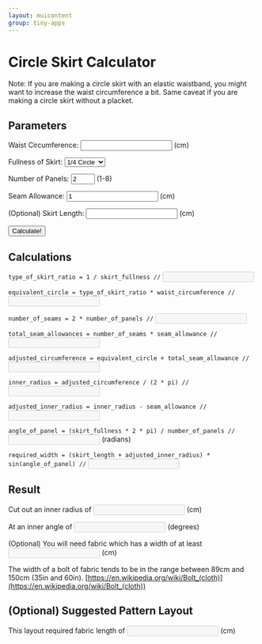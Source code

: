 ```yaml
---
layout: muicontent
group: tiny-apps
---
```


# Circle Skirt Calculator

Note: If you are making a circle skirt with an elastic waistband, you might want to increase the waist circumference a bit.  Same caveat if you are making a circle skirt without a placket.

## Parameters

<form>

<p>Waist Circumference: <input type="text" id="waist_circumference"/> (cm)</p>

<p>Fullness of Skirt: <select id="skirt_fullness"><option value="4">1/4 Circle</option><option value="3">1/3 Circle</option><option value="2">1/2 Circle</option><option value="1.333333333333">3/4 Circle</option><option value="1">Full Circle</option></select></p>

<p>Number of Panels: <input type="number" min="1" max="8" value="2" id="number_of_panels"/> (1-8)</p>

<p>Seam Allowance: <input type="text" id="seam_allowance" value="1"/> (cm)</p>

<p>(Optional) Skirt Length: <input type="text" id="skirt_length"/> (cm)</p>

<p><button onclick="calculate_circle_skirt(); return false" type="button">Calculate!</button></p>

</form>

## Calculations

`type_of_skirt_ratio = 1 / skirt_fullness //` <input type="text" disabled id="_type_of_skirt_ratio"/>

`equivalent_circle = type_of_skirt_ratio * waist_circumference //` <input type="text" disabled id="_equivalent_circle"/>

`number_of_seams = 2 * number_of_panels //` <input type="text" disabled id="_number_of_seams"/>

`total_seam_allowances = number_of_seams * seam_allowance //` <input type="text" disabled id="_total_seam_allowances"/>

`adjusted_circumference = equivalent_circle + total_seam_allowance //` <input type="text" disabled id="_adjusted_circumference"/>

`inner_radius = adjusted_circumference / (2 * pi) //` <input type="text" disabled id="_inner_radius"/>

`adjusted_inner_radius = inner_radius - seam_allowance //` <input type="text" disabled id="_adjusted_inner_radius"/>

`angle_of_panel = (skirt_fullness * 2 * pi) / number_of_panels //` <input type="text" disabled id="_angle_of_panel"/> (radians)

`required_width = (skirt_length + adjusted_inner_radius) * sin(angle_of_panel) //` <input type="text" disabled id="_required_width"/>

## Result

Cut out an inner radius of <input type="text" disabled id="_resultant"/> (cm)

At an inner angle of <input type="text" disabled id="_resangle_degrees"/> (degrees)

(Optional) You will need fabric which has a width of at least <input type="text" disabled id="_need_width"/> (cm)

The width of a bolt of fabric tends to be in the range between 89cm and 150cm (35in and 60in). [https://en.wikipedia.org/wiki/Bolt_(cloth)](https://en.wikipedia.org/wiki/Bolt_(cloth))

## (Optional) Suggested Pattern Layout

This layout required fabric length of <input type="text" disabled id="_req_length"/> (cm)

<canvas id="fabricmap" height="200" width="200" style="max-width: 100%;"></canvas>

<script>
function calculate_circle_skirt() {
   type_of_skirt_ratio = skirt_fullness.value * 1
      _type_of_skirt_ratio.value = type_of_skirt_ratio
   equivalent_circle = type_of_skirt_ratio * waist_circumference.value
      _equivalent_circle.value = equivalent_circle
   number_of_seams = 2 * number_of_panels.value
      _number_of_seams.value = number_of_seams
   total_seam_allowances = number_of_seams * seam_allowance.value
      _total_seam_allowances.value = total_seam_allowances
   adjusted_circumference = equivalent_circle + total_seam_allowances
      _adjusted_circumference.value = adjusted_circumference
   inner_radius = adjusted_circumference / (2 * Math.PI)
      _inner_radius.value = inner_radius
   adjusted_inner_radius = inner_radius - seam_allowance.value
      _adjusted_inner_radius.value = adjusted_inner_radius
      _resultant.value = adjusted_inner_radius
   angle_of_panel = (1 / skirt_fullness.value) * 2 * Math.PI / number_of_panels.value
      _angle_of_panel.value = angle_of_panel
      //_resangle.value = angle_of_panel
      _resangle_degrees.value = + (angle_of_panel * (180/Math.PI)).toFixed(4)

   // optional
   if (skirt_length.value != '') {
      panel_length = (skirt_length.value * 1 + adjusted_inner_radius)
      if (angle_of_panel <= (Math.PI / 2)) {
         // less than 90 degrees, two panels per section
         required_width = panel_length * Math.sin(angle_of_panel)
         num_panels_per_section = 2
         overflow_per_section = panel_length - panel_length * Math.cos(angle_of_panel)
         adjust_midpoint = 0
      } else if (angle_of_panel > Math.PI) {
         // more than 180 degrees, only one panel and super wide
         required_width = panel_length * 2
         num_panels_per_section = 1
         overflow_per_section = panel_length
         adjust_midpoint = 100
      } else {
         // somwhere between 90 and 180 degrees, single panel per section
         required_width = panel_length
         num_panels_per_section = 1
         overflow_per_section = panel_length * Math.cos(Math.PI - angle_of_panel)
         adjust_midpoint = 0
      }
         _required_width.value = required_width
         _need_width.value = required_width

      var unit = required_width / 200
      fabricmap.width = Math.ceil((panel_length + overflow_per_section) * Math.ceil(number_of_panels.value / num_panels_per_section) / unit)
         _req_length.value = fabricmap.width * unit
      let ctx = fabricmap.getContext('2d')
      ctx.fillStyle = 'white'
      ctx.fillRect(0, 0, fabricmap.width, 200)


      // iterate through, filling in the panels
      let progx = 0
      for (var i = 1; i <= (number_of_panels.value * 1); i++) {
         if (num_panels_per_section == 1) {
            draw_panel(ctx, (panel_length * i + overflow_per_section * (i - 1)) / unit, adjust_midpoint, true)
         } else {
            if (i % 2 == 0) {
               // special case for goes right
               progx -= panel_length / unit
               progx += overflow_per_section / unit
               draw_panel(ctx, progx, required_width / unit, false)
               progx += panel_length / unit
            } else {
               // goes right
               progx += panel_length / unit
               draw_panel(ctx, progx, 0, true)
            }
         }
      }
   } else {
         _required_width.value = ''
         _need_width.value = ''
         _req_length.value = ''

         fabricmap.width = 200
         let ctx = fabricmap.getContext('2d')
         ctx.fillStyle = 'white'
         ctx.fillRect(0, 0, 100, 100)
   }

   function draw_panel(ctx, originx, originy, orientation) {
      console.log(ctx, originx, originy, orientation)
      console.log(unit)
      ctx.beginPath()
      ctx.moveTo(originx, originy)
      if (orientation) { // true = left
         ctx.strokeStyle= '#000000'
         ctx.lineTo(originx - (panel_length / unit), originy)
         console.log("LINE FROM: ", originx, originy, " LINE TO: ", originx - (panel_length / unit), originy)
         ctx.arc(originx, originy, panel_length / unit, Math.PI, Math.PI - angle_of_panel, true)
         ctx.moveTo(originx - (adjusted_inner_radius / unit), originy)
         ctx.arc(originx, originy, adjusted_inner_radius / unit, Math.PI, Math.PI - angle_of_panel, true)
         ctx.moveTo(originx, originy)
         ctx.lineTo(originx - (panel_length * Math.cos(angle_of_panel)) / unit, originy + (panel_length * Math.sin(angle_of_panel)) / unit)
      } else {
         ctx.strokeStyle= '#000000'
         ctx.lineTo(originx + (panel_length / unit), originy)
         console.log("LINE FROM: ", originx, originy, " LINE TO: ", originx + (panel_length / unit), originy)
         ctx.arc(originx, originy, panel_length / unit, 0, -angle_of_panel, true)
         ctx.moveTo(originx + (adjusted_inner_radius / unit), originy)
         ctx.arc(originx, originy, adjusted_inner_radius / unit, 0, -angle_of_panel, true)
         ctx.moveTo(originx, originy)
         ctx.lineTo(originx + (panel_length * Math.cos(angle_of_panel)) / unit, originy - (panel_length * Math.sin(angle_of_panel)) / unit)
      }
      ctx.stroke()
   }
}
</script>
